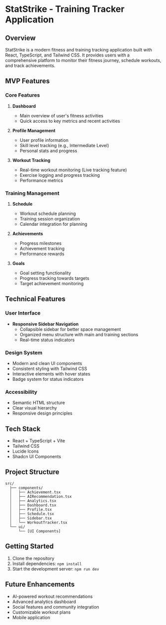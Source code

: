 # StatStrike - Training Tracker Application

## Overview
StatStrike is a modern fitness and training tracking application built with React, TypeScript, and Tailwind CSS. It provides users with a comprehensive platform to monitor their fitness journey, schedule workouts, and track achievements.

## MVP Features

### Core Features
1. **Dashboard**
   - Main overview of user's fitness activities
   - Quick access to key metrics and recent activities

2. **Profile Management**
   - User profile information
   - Skill level tracking (e.g., Intermediate Level)
   - Personal stats and progress

3. **Workout Tracking**
   - Real-time workout monitoring (Live tracking feature)
   - Exercise logging and progress tracking
   - Performance metrics

### Training Management
1. **Schedule**
   - Workout schedule planning
   - Training session organization
   - Calendar integration for planning

2. **Achievements**
   - Progress milestones
   - Achievement tracking
   - Performance rewards

3. **Goals**
   - Goal setting functionality
   - Progress tracking towards targets
   - Target achievement monitoring

## Technical Features

### User Interface
- **Responsive Sidebar Navigation**
  - Collapsible sidebar for better space management
  - Organized menu structure with main and training sections
  - Real-time status indicators

### Design System
- Modern and clean UI components
- Consistent styling with Tailwind CSS
- Interactive elements with hover states
- Badge system for status indicators
### Accessibility
- Semantic HTML structure
- Clear visual hierarchy
- Responsive design principles

## Tech Stack
- React + TypeScript + Vite
- Tailwind CSS
- Lucide Icons
- Shadcn UI Components

## Project Structure
```
src/
  ├── components/
  │   ├── Achievement.tsx
  │   ├── AIRecommendation.tsx
  │   ├── Analytics.tsx
  │   ├── Dashboard.tsx
  │   ├── Profile.tsx
  │   ├── Schedule.tsx
  │   ├── Sidebar.tsx
  │   └── WorkoutTracker.tsx
  └── ui/
      └── [UI Components]
```

## Getting Started
1. Clone the repository
2. Install dependencies: `npm install`
3. Start the development server: `npm run dev`

## Future Enhancements
- AI-powered workout recommendations
- Advanced analytics dashboard
- Social features and community integration
- Customizable workout plans
- Mobile application
